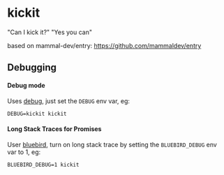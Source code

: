 # kickit

"Can I kick it?"
"Yes you can"

based on mammal-dev/entry: https://github.com/mammaldev/entry


## Debugging

#### Debug mode

Uses [debug](https://github.com/visionmedia/debug), just set the `DEBUG` env var, eg:

    DEBUG=kickit kickit

#### Long Stack Traces for Promises

User [bluebird](https://github.com/petkaantonov/bluebird), turn on long stack trace by setting the `BLUEBIRD_DEBUG` env var to 1, eg:

    BLUEBIRD_DEBUG=1 kickit

